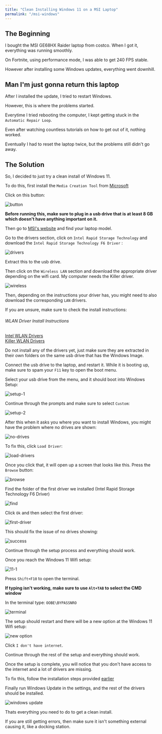 ```yaml
---
title: "Clean Installing Windows 11 on a MSI Laptop"
permalink: "/msi-windows"
---
```



## The Beginning

I bought the MSI GE68HX Raider laptop from costco. When I got it, everything was running smoothly.


On Fortnite, using performance mode, I was able to get 240 FPS stable.

However after installing some Windows updates, everything went downhill.

## Man I'm just gonna return this laptop

After I installed the update, I tried to restart Windows.

However, this is where the problems started.

Everytime I tried rebooting the computer, I kept getting stuck in the `Automatic Repair Loop`.

Even after watching countless tutorials on how to get out of it, nothing worked. 

Eventually I had to reset the laptop twice, but the problems still didn't go away.


## The Solution

So, I decided to just try a clean install of Windows 11.

To do this, first install the `Media Creation Tool` from [Microsoft](https://www.microsoft.com/software-download/windows11)

Click on this button:

![button](/assets/msi/download-media-creation.png)

**Before running this, make sure to plug in a usb drive that is at least 8 GB which doesn't have anything important on it.**

Then go to [MSI's website](https://us.msi.com/support/download/) and find your laptop model.

Go to the drivers section, click on `Intel Rapid Storage Technology` and download the `Intel Rapid Storage Technology F6 Driver` :

![drivers](/assets/msi/volume-drivers.png)

Extract this to the usb drive.

Then click on the `Wireless LAN` section and download the appropriate driver depending on the wifi card. My computer needs the Killer driver.

![wireless](/assets/msi/killer-wifi.png)

Then, depending on the instructions your driver has, you might need to also download the corresponding `LAN` drivers. 

If you are unsure, make sure to check the install instructions:

###### WLAN Driver Install Instructions

[Intel WLAN Drivers](https://storage-asset.msi.com/global/picture/faq/10015790@2021-0331-0236-493590@kb_04040_en.pdf)   
[Killer WLAN Drivers](https://www.youtube.com/watch?v=1EIRk5eNsBA) 

Do not install any of the drivers yet, just make sure they are extracted in their own folders on the same usb drive that has the Windows Image.

Connect the usb drive to the laptop, and restart it. While it is booting up, make sure to spam your `F11` key to open the boot menu.

Select your usb drive from the menu, and it should boot into Windows Setup:

![setup-1](/assets/msi/setup-1.png)

Continue through the prompts and make sure to select `Custom`:

![setup-2](/assets/msi/custom.jpg)

After this when it asks you where you want to install Windows, you might have the problem where no drives are shown:

![no-drives](/assets/msi/no-drives.jpg)

To fix this, click `Load Driver`:

![load-drivers](/assets/msi/load-driver.png)

Once you click that, it will open up a screen that looks like this. Press the `Browse` button:

![browse](/assets/msi/browse.png)

Find the folder of the first driver we installed (Intel Rapid Storage Technology F6 Driver)

![find](/assets/msi/select-folder.png)

Click `Ok` and then select the first driver:

![first-driver](/assets/msi/select-first.png)

This should fix the issue of no drives showing:

![success](/assets/msi/done.png)

Continue through the setup process and everything should work.

Once you reach the Windows 11 Wifi setup:

![11-1](/assets/msi/wifi-setup.avif)

Press `Shift+F10` to open the terminal. 

**If typing isn't working, make sure to use `Alt+TAB` to select the CMD window**

In the terminal type: `OOBE\BYPASSNRO`

![terminal](/assets/msi/terminal.avif)

The setup should restart and there will be a new option at the Windows 11 Wifi setup:

![new option](/assets/msi/wifi-setup-new.png)

Click `I don't have internet`.

Continue through the rest of the setup and everything should work.

Once the setup is complete, you will notice that you don't have access to the internet and a lot of drivers are missing.

To fix this, follow the installation steps provided [earlier](#wlan-driver-install-instructions)


Finally run Windows Update in the settings, and the rest of the drivers should be installed.

![windows update](/assets/msi/windows-update.png)



Thats everything you need to do to get a clean install. 

If you are still getting errors, then make sure it isn't something external causing it, like a docking station.

